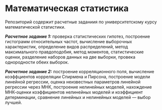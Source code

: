 # Математическая статистика

Репозиторий содержит расчетные заданиия по университетскому курсу математической статистики.

**_Расчетное задание 1:_** проверка статистических гипотез, построение гистограмм относительных частот, вычисление выборочных характеристик,
определение видов распределений, метод максимального правдоподобия, метод моментов, статистические оценки, разделение наборов данных на две выборки, провека однородности обеих выборок.

**_Расчетное задание 2:_** построение корреляционного поля, вычисление коэффциентов корреляции Спирмена и Пирсона, построение модели линейной регрессии, оценка
неизвестных параметров линейной регрессии через МНК, построение нелинейных моделей, нахождение МНК-оценки коэффициентов нелинейных моделей и коэффициент детерминации, сравнение линейных и нелинейных моделей — выбор лучшей.

